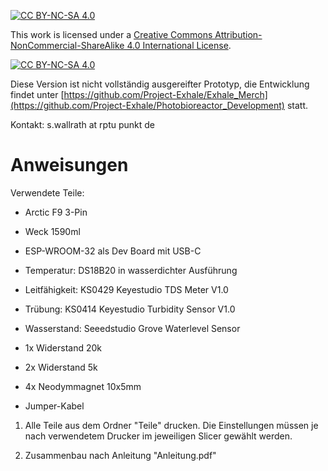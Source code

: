 [![CC BY-NC-SA 4.0][cc-by-nc-sa-shield]][cc-by-nc-sa]

This work is licensed under a
[Creative Commons Attribution-NonCommercial-ShareAlike 4.0 International License][cc-by-nc-sa].


[![CC BY-NC-SA 4.0][cc-by-nc-sa-image]][cc-by-nc-sa]

[cc-by-nc-sa]: http://creativecommons.org/licenses/by-nc-sa/4.0/
[cc-by-nc-sa-image]: https://licensebuttons.net/l/by-nc-sa/4.0/88x31.png
[cc-by-nc-sa-shield]: https://img.shields.io/badge/License-CC%20BY--NC--SA%204.0-lightgrey.svg


Diese Version ist nicht vollständig ausgereifter Prototyp, die Entwicklung findet unter [https://github.com/Project-Exhale/Exhale_Merch](https://github.com/Project-Exhale/Photobioreactor_Development) statt.

Kontakt: s.wallrath at rptu punkt de

# Anweisungen

Verwendete Teile:

- Arctic F9 3-Pin 
- Weck 1590ml
- ESP-WROOM-32 als Dev Board mit USB-C
- Temperatur: DS18B20 in wasserdichter Ausführung
- Leitfähigkeit: KS0429 Keyestudio TDS Meter V1.0
- Trübung: KS0414 Keyestudio Turbidity Sensor V1.0
- Wasserstand: Seeedstudio Grove Waterlevel Sensor

- 1x Widerstand 20k
- 2x Widerstand 5k
- 4x Neodymmagnet 10x5mm
- Jumper-Kabel

1. Alle Teile aus dem Ordner "Teile" drucken. Die Einstellungen müssen je nach verwendetem Drucker im jeweiligen Slicer gewählt werden.


2. Zusammenbau nach Anleitung "Anleitung.pdf"

